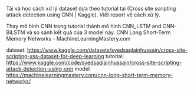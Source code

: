 
Tải và học cách xử lý dataset dựa theo tutorial tại (Cross site scripting attack detection using CNN | Kaggle). Viết report về cách xử lý.

Thay mô hình CNN trong tutorial thành mô hình CNN_LSTM and CNN-BiLSTM và so sánh kết quả của 3 model này. CNN Long Short-Term Memory Networks - MachineLearningMastery.com

dataset: https://www.kaggle.com/datasets/syedsaqlainhussain/cross-site-scripting-xss-dataset-for-deep-learning
tutorial: https://www.kaggle.com/code/syedsaqlainhussain/cross-site-scripting-attack-detection-using-cnn
model https://machinelearningmastery.com/cnn-long-short-term-memory-networks/
